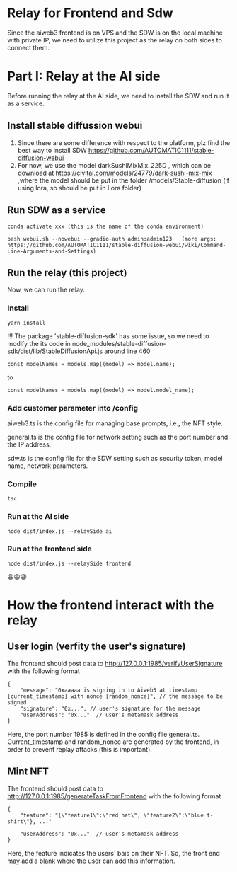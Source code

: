 # Relay for Frontend and Sdw
 Since the aiweb3 frontend is on VPS and the SDW is on the local machine with private IP, we need to utilize this project as the relay on both sides to connect them. 

# Part I: Relay at the AI side
Before running the relay at the AI side, we need to install the SDW and run it as a service.
## Install stable diffussion webui
1. Since there are some difference with respect to the platform, plz find the best way to install SDW https://github.com/AUTOMATIC1111/stable-diffusion-webui
2. For now, we use the model darkSushiMixMix_225D , which can be download at https://civitai.com/models/24779/dark-sushi-mix-mix ,where the model should be put in the folder /models/Stable-diffusion (if using lora, so should be put in Lora folder)

## Run SDW as a service
```
conda activate xxx (this is the name of the conda environment)

bash webui.sh --nowebui --gradio-auth admin:admin123   (more args: https://github.com/AUTOMATIC1111/stable-diffusion-webui/wiki/Command-Line-Arguments-and-Settings)
```
## Run the relay (this project)
Now, we can run the relay.
### Install
```
yarn install
```
!!! The package 'stable-diffusion-sdk' has some issue, so we need to modify the its code in node_modules/stable-diffusion-sdk/dist/lib/StableDiffusionApi.js around line 460

```
const modelNames = models.map((model) => model.name);
```
to 
```
const modelNames = models.map((model) => model.model_name);
```

### Add customer parameter into /config 
aiweb3.ts is the config file for managing base prompts, i.e., the NFT style. 

general.ts is the config file for network setting such as the port number and the IP address.

sdw.ts is the config file for the SDW setting such as security token, model name, network parameters.


### Compile 
```
tsc
```


### Run at the AI side


```
node dist/index.js --relaySide ai
```
### Run at the frontend side
```
node dist/index.js --relaySide frontend
```



😆😆😆

# How the frontend interact with the relay


## User login (verfity the user's signature)

The frontend should post data to http://127.0.0.1:1985/verifyUserSignature with the following format
```
{   
    "message": "0xaaaaa is signing in to Aiweb3 at timestamp [current_timestamp] with nonce [random_nonce]", // the message to be signed
    "signature": "0x...", // user's signature for the message
    "userAddress": "0x..."  // user's metamask address
}
```
Here, the port number 1985 is defined in the config file general.ts. Current_timestamp and random_nonce are generated by the frontend, in order to prevent replay attacks (this is important).


## Mint NFT

The frontend should post data to http://127.0.0.1:1985/generateTaskFromFrontend with the following format

```
{   
    "feature": "{\"feature1\":\"red hat\", \"feature2\":\"blue t-shirt\"}, ..."
   
    "userAddress": "0x..."  // user's metamask address
}
```
Here, the feature indicates  the users' bais on their NFT. So, the front end may add a blank where the user can add this information.

